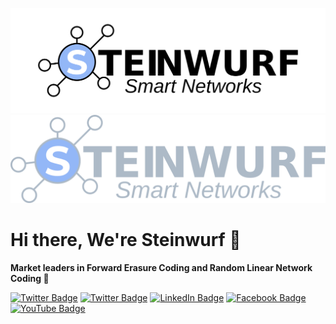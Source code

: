 ![Steinwurf's GitHub Banner Black](/assets/banner_black.png#gh-light-mode-only)
![Steinwurf's GitHub Banner White](/assets/banner_white.png#gh-dark-mode-only)

Hi there, We're Steinwurf 👋
============================

**Market leaders in Forward Erasure Coding and Random Linear Network Coding 🥇**

[![Twitter Badge](https://img.shields.io/badge/Website-informational?style=flat&logo=html5&logoColor=white&color=93B7F7&labelColor=93B7F7)](https://steinwurf.com)
[![Twitter Badge](https://img.shields.io/badge/Twitter-informational?style=flat&logo=twitter&logoColor=white&color=93B7F7&labelColor=93B7F7)](https://twitter.com/steinwurfApS)
[![LinkedIn Badge](https://img.shields.io/badge/LinkedIn-informational?style=flat&logo=linkedin&logoColor=white&color=93B7F7&labelColor=93B7F7)](https://www.linkedin.com/company/steinwurf)
[![Facebook Badge](https://img.shields.io/badge/Facebook-informational?style=flat&logo=facebook&logoColor=white&color=93B7F7&labelColor=93B7F7)](https://www.facebook.com/steinwurf)
[![YouTube Badge](https://img.shields.io/badge/YouTube-informational?style=flat&logo=Youtube&logoColor=white&color=93B7F7&labelColor=93B7F7)](https://www.youtube.com/c/SteinwurfApS)
